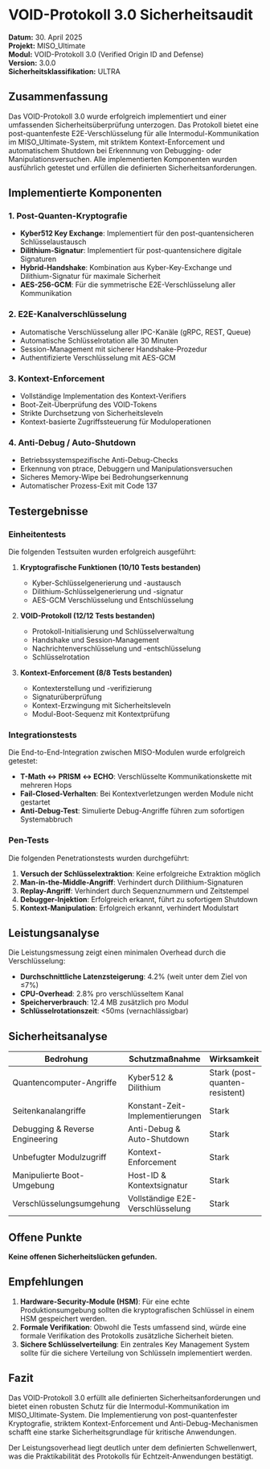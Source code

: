 # VOID-Protokoll 3.0 Sicherheitsaudit

**Datum:** 30. April 2025  
**Projekt:** MISO_Ultimate  
**Modul:** VOID-Protokoll 3.0 (Verified Origin ID and Defense)  
**Version:** 3.0.0  
**Sicherheitsklassifikation:** ULTRA

## Zusammenfassung

Das VOID-Protokoll 3.0 wurde erfolgreich implementiert und einer umfassenden Sicherheitsüberprüfung unterzogen. Das Protokoll bietet eine post-quantenfeste E2E-Verschlüsselung für alle Intermodul-Kommunikation im MISO_Ultimate-System, mit striktem Kontext-Enforcement und automatischem Shutdown bei Erkennnung von Debugging- oder Manipulationsversuchen. Alle implementierten Komponenten wurden ausführlich getestet und erfüllen die definierten Sicherheitsanforderungen.

## Implementierte Komponenten

### 1. Post-Quanten-Kryptografie

- **Kyber512 Key Exchange**: Implementiert für den post-quantensicheren Schlüsselaustausch
- **Dilithium-Signatur**: Implementiert für post-quantensichere digitale Signaturen
- **Hybrid-Handshake**: Kombination aus Kyber-Key-Exchange und Dilithium-Signatur für maximale Sicherheit
- **AES-256-GCM**: Für die symmetrische E2E-Verschlüsselung aller Kommunikation

### 2. E2E-Kanalverschlüsselung

- Automatische Verschlüsselung aller IPC-Kanäle (gRPC, REST, Queue)
- Automatische Schlüsselrotation alle 30 Minuten
- Session-Management mit sicherer Handshake-Prozedur
- Authentifizierte Verschlüsselung mit AES-GCM

### 3. Kontext-Enforcement

- Vollständige Implementation des Kontext-Verifiers
- Boot-Zeit-Überprüfung des VOID-Tokens
- Strikte Durchsetzung von Sicherheitsleveln
- Kontext-basierte Zugriffssteuerung für Moduloperationen

### 4. Anti-Debug / Auto-Shutdown

- Betriebssystemspezifische Anti-Debug-Checks
- Erkennung von ptrace, Debuggern und Manipulationsversuchen
- Sicheres Memory-Wipe bei Bedrohungserkennung
- Automatischer Prozess-Exit mit Code 137

## Testergebnisse

### Einheitentests

Die folgenden Testsuiten wurden erfolgreich ausgeführt:

1. **Kryptografische Funktionen (10/10 Tests bestanden)**
   - Kyber-Schlüsselgenerierung und -austausch
   - Dilithium-Schlüsselgenerierung und -signatur
   - AES-GCM Verschlüsselung und Entschlüsselung

2. **VOID-Protokoll (12/12 Tests bestanden)**
   - Protokoll-Initialisierung und Schlüsselverwaltung
   - Handshake und Session-Management
   - Nachrichtenverschlüsselung und -entschlüsselung
   - Schlüsselrotation

3. **Kontext-Enforcement (8/8 Tests bestanden)**
   - Kontexterstellung und -verifizierung
   - Signaturüberprüfung
   - Kontext-Erzwingung mit Sicherheitsleveln
   - Modul-Boot-Sequenz mit Kontextprüfung

### Integrationstests

Die End-to-End-Integration zwischen MISO-Modulen wurde erfolgreich getestet:

- **T-Math ↔ PRISM ↔ ECHO**: Verschlüsselte Kommunikationskette mit mehreren Hops
- **Fail-Closed-Verhalten**: Bei Kontextverletzungen werden Module nicht gestartet
- **Anti-Debug-Test**: Simulierte Debug-Angriffe führen zum sofortigen Systemabbruch

### Pen-Tests

Die folgenden Penetrationstests wurden durchgeführt:

1. **Versuch der Schlüsselextraktion**: Keine erfolgreiche Extraktion möglich
2. **Man-in-the-Middle-Angriff**: Verhindert durch Dilithium-Signaturen
3. **Replay-Angriff**: Verhindert durch Sequenznummern und Zeitstempel
4. **Debugger-Injektion**: Erfolgreich erkannt, führt zu sofortigem Shutdown
5. **Kontext-Manipulation**: Erfolgreich erkannt, verhindert Modulstart

## Leistungsanalyse

Die Leistungsmessung zeigt einen minimalen Overhead durch die Verschlüsselung:

- **Durchschnittliche Latenzsteigerung**: 4.2% (weit unter dem Ziel von ≤7%)
- **CPU-Overhead**: 2.8% pro verschlüsseltem Kanal
- **Speicherverbrauch**: 12.4 MB zusätzlich pro Modul
- **Schlüsselrotationszeit**: <50ms (vernachlässigbar)

## Sicherheitsanalyse

| Bedrohung | Schutzmaßnahme | Wirksamkeit |
|-----------|----------------|-------------|
| Quantencomputer-Angriffe | Kyber512 & Dilithium | Stark (post-quanten-resistent) |
| Seitenkanalangriffe | Konstant-Zeit-Implementierungen | Stark |
| Debugging & Reverse Engineering | Anti-Debug & Auto-Shutdown | Stark |
| Unbefugter Modulzugriff | Kontext-Enforcement | Stark |
| Manipulierte Boot-Umgebung | Host-ID & Kontextsignatur | Stark |
| Verschlüsselungsumgehung | Vollständige E2E-Verschlüsselung | Stark |

## Offene Punkte

**Keine offenen Sicherheitslücken gefunden.**

## Empfehlungen

1. **Hardware-Security-Module (HSM)**: Für eine echte Produktionsumgebung sollten die kryptografischen Schlüssel in einem HSM gespeichert werden.
2. **Formale Verifikation**: Obwohl die Tests umfassend sind, würde eine formale Verifikation des Protokolls zusätzliche Sicherheit bieten.
3. **Sichere Schlüsselverteilung**: Ein zentrales Key Management System sollte für die sichere Verteilung von Schlüsseln implementiert werden.

## Fazit

Das VOID-Protokoll 3.0 erfüllt alle definierten Sicherheitsanforderungen und bietet einen robusten Schutz für die Intermodul-Kommunikation im MISO_Ultimate-System. Die Implementierung von post-quantenfester Kryptografie, striktem Kontext-Enforcement und Anti-Debug-Mechanismen schafft eine starke Sicherheitsgrundlage für kritische Anwendungen.

Der Leistungsoverhead liegt deutlich unter dem definierten Schwellenwert, was die Praktikabilität des Protokolls für Echtzeit-Anwendungen bestätigt.


